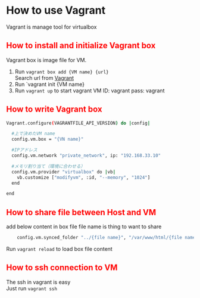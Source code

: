 # How to use Vagrant

Vagrant is manage tool for virtualbox

## <font color="Red"> How to install and initialize Vagrant box </font>

Vagrant box is image file for VM.

1. Run `vagrant box add {VM name} {url}`  
   Search url from [Vagrant][1]
1. Run `vagrant init {VM name}
1. Run `vagrant up` to start vagrant VM
   ID: vagrant
   pass: vagrant

## <font color="Red"> How to write Vagrant box </font>

```bash
Vagrant.configure(VAGRANTFILE_API_VERSION) do |config|

  #上で決めたVM name
  config.vm.box = "{VN name}"

  #IPアドレス
  config.vm.network "private_network", ip: "192.168.33.10"

  #メモリ割り当て（環境に合わせる）
  config.vm.provider "virtualbox" do |vb|
    vb.customize ["modifyvm", :id, "--memory", "1024"]
  end

end
```

## <font color="Red"> How to share file between Host and VM </font>

add below content in box file
file name is thing to want to share

```bash
    config.vm.synced_folder "../{file name}", "/var/www/html/{file name}"
```

Run `vagrant reload` to load box file content

## <font color="Red"> How to ssh connection to VM</font>
The ssh in vagrant is easy  
Just run `vagrant ssh`

[1]: http://www.vagrantbox.es/
